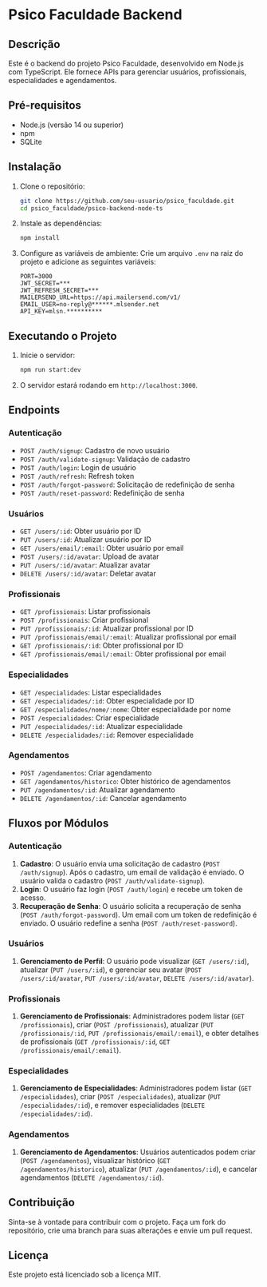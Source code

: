 # Psico Faculdade Backend

## Descrição
Este é o backend do projeto Psico Faculdade, desenvolvido em Node.js com TypeScript. Ele fornece APIs para gerenciar usuários, profissionais, especialidades e agendamentos.

## Pré-requisitos
- Node.js (versão 14 ou superior)
- npm
- SQLite

## Instalação

1. Clone o repositório:
    ```bash
    git clone https://github.com/seu-usuario/psico_faculdade.git
    cd psico_faculdade/psico-backend-node-ts
    ```

2. Instale as dependências:
    ```bash
    npm install
    ```

3. Configure as variáveis de ambiente:
    Crie um arquivo `.env` na raiz do projeto e adicione as seguintes variáveis:
    ```env
    PORT=3000
    JWT_SECRET=***
    JWT_REFRESH_SECRET=***
    MAILERSEND_URL=https://api.mailersend.com/v1/
    EMAIL_USER=no-reply@******.mlsender.net
    API_KEY=mlsn.**********
    ```

## Executando o Projeto

1. Inicie o servidor:
    ```bash
    npm run start:dev
    ```

2. O servidor estará rodando em `http://localhost:3000`.

## Endpoints

### Autenticação
- `POST /auth/signup`: Cadastro de novo usuário
- `POST /auth/validate-signup`: Validação de cadastro
- `POST /auth/login`: Login de usuário
- `POST /auth/refresh`: Refresh token
- `POST /auth/forgot-password`: Solicitação de redefinição de senha
- `POST /auth/reset-password`: Redefinição de senha

### Usuários
- `GET /users/:id`: Obter usuário por ID
- `PUT /users/:id`: Atualizar usuário por ID
- `GET /users/email/:email`: Obter usuário por email
- `POST /users/:id/avatar`: Upload de avatar
- `PUT /users/:id/avatar`: Atualizar avatar
- `DELETE /users/:id/avatar`: Deletar avatar

### Profissionais
- `GET /profissionais`: Listar profissionais
- `POST /profissionais`: Criar profissional
- `PUT /profissionais/:id`: Atualizar profissional por ID
- `PUT /profissionais/email/:email`: Atualizar profissional por email
- `GET /profissionais/:id`: Obter profissional por ID
- `GET /profissionais/email/:email`: Obter profissional por email

### Especialidades
- `GET /especialidades`: Listar especialidades
- `GET /especialidades/:id`: Obter especialidade por ID
- `GET /especialidades/nome/:nome`: Obter especialidade por nome
- `POST /especialidades`: Criar especialidade
- `PUT /especialidades/:id`: Atualizar especialidade
- `DELETE /especialidades/:id`: Remover especialidade

### Agendamentos
- `POST /agendamentos`: Criar agendamento
- `GET /agendamentos/historico`: Obter histórico de agendamentos
- `PUT /agendamentos/:id`: Atualizar agendamento
- `DELETE /agendamentos/:id`: Cancelar agendamento

## Fluxos por Módulos

### Autenticação
1. **Cadastro**: O usuário envia uma solicitação de cadastro (`POST /auth/signup`). Após o cadastro, um email de validação é enviado. O usuário valida o cadastro (`POST /auth/validate-signup`).
2. **Login**: O usuário faz login (`POST /auth/login`) e recebe um token de acesso.
3. **Recuperação de Senha**: O usuário solicita a recuperação de senha (`POST /auth/forgot-password`). Um email com um token de redefinição é enviado. O usuário redefine a senha (`POST /auth/reset-password`).

### Usuários
1. **Gerenciamento de Perfil**: O usuário pode visualizar (`GET /users/:id`), atualizar (`PUT /users/:id`), e gerenciar seu avatar (`POST /users/:id/avatar`, `PUT /users/:id/avatar`, `DELETE /users/:id/avatar`).

### Profissionais
1. **Gerenciamento de Profissionais**: Administradores podem listar (`GET /profissionais`), criar (`POST /profissionais`), atualizar (`PUT /profissionais/:id`, `PUT /profissionais/email/:email`), e obter detalhes de profissionais (`GET /profissionais/:id`, `GET /profissionais/email/:email`).

### Especialidades
1. **Gerenciamento de Especialidades**: Administradores podem listar (`GET /especialidades`), criar (`POST /especialidades`), atualizar (`PUT /especialidades/:id`), e remover especialidades (`DELETE /especialidades/:id`).

### Agendamentos
1. **Gerenciamento de Agendamentos**: Usuários autenticados podem criar (`POST /agendamentos`), visualizar histórico (`GET /agendamentos/historico`), atualizar (`PUT /agendamentos/:id`), e cancelar agendamentos (`DELETE /agendamentos/:id`).

## Contribuição
Sinta-se à vontade para contribuir com o projeto. Faça um fork do repositório, crie uma branch para suas alterações e envie um pull request.

## Licença
Este projeto está licenciado sob a licença MIT.

